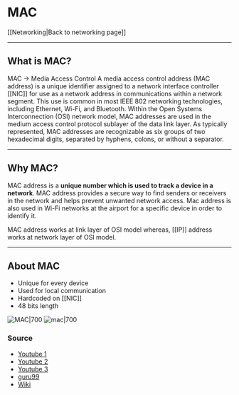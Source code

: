 # MAC
[[Networking|Back to networking page]]
- --
## What is MAC?
MAC -> Media Access Control
A media access control address (MAC address) is a unique identifier assigned to a network interface controller [[NIC]] for use as a network address in communications within a network segment. This use is common in most IEEE 802 networking technologies, including Ethernet, Wi-Fi, and Bluetooth.
Within the Open Systems Interconnection (OSI) network model, MAC addresses are used in the medium access control protocol sublayer of the data link layer. As typically represented, MAC addresses are recognizable as six groups of two hexadecimal digits, separated by hyphens, colons, or without a separator.
- --
## Why MAC?
MAC address is a **unique number which is used to track a device in a network**. MAC address provides a secure way to find senders or receivers in the network and helps prevent unwanted network access. Mac address is also used in Wi-Fi networks at the airport for a specific device in order to identify it.

MAC address works at link layer of OSI model whereas, [[IP]] address works at network layer of OSI model.
- --
## About MAC
- Unique for every device
- Used for local communication
- Hardcoded on [[NIC]] 
- 48 bits length

![MAC|700](https://miro.medium.com/max/1200/1*FLrfO7JzkOWSBkPBYly37w.png)
![mac|700](https://cdn.guru99.com/images/2/022220_0757_WhatisaMACA1.png)
### Source
- [Youtube 1 ](https://www.youtube.com/watch?v=UrG7RTWIJak)
- [Youtube 2](https://www.youtube.com/watch?v=oGoWqdlaOMI)
- [Youtube 3](https://www.youtube.com/watch?v=N7dM_kD28dM)
- [guru99](https://www.guru99.com/what-is-mac-address.html)
- [Wiki](https://en.wikipedia.org/wiki/MAC_address)